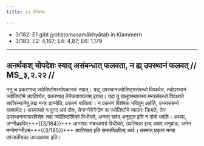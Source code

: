 ```yaml
---
title: ४३ टिप्पन्यः

---
```

- 3/182: E1 gibt jyotiṣṭomasamākhyātaḥ in Klammern
- 3/183: E2: 4,167; E4: 4,87; E6: 1,179

____________________________________________


## अनर्थकश् चोपदेशः स्याद् असंबन्धात् फलवता, न ह्य् उपस्थानं फलवत् // MS_३,२.२२ //

ननु च प्रकरणाज् ज्योतिष्टोमस्योपकारकं स्यात्। यद्य् उपस्थानज्योतिष्ट्मसंबन्धो विवक्ष्येत, तदोपस्थानं ज्योतिष्टोमे उपदिश्येत, प्रकरणात् तेनैकवाक्यताम् इयात्। यदा तु खलूपस्थानस्य मन्त्रसंबन्धो विवक्ष्यते सर्वोपस्थानेषु,तदा मन्त्रः प्राप्नोति, प्रकरणं बाधित्वा। न प्रकरणं विशेषकं भवितुम् अर्हति, उभयसंबन्धे वाक्यभेदः। अस्मत्पक्षे न पुनर् अयं दोषः, येनाग्नेयेनैन्द्रेण वा ज्योतिष्टोमे व्यापारः क्रियते, तेन उपस्थानव्यापारविशेषः तदा ज्योतिष्टोमिको विधीयते, अन्यत् सर्वम् अनूद्यत इति न दोषो भवति। अथवा, अग्नीध्रहविर्+++({3/184})+++ धानसदः संबन्धमात्रं विधीयते, उपतिष्ठत इत्य् अयम् अनुवादः, अनेन मन्त्रेणाग्नीध्रम्+++({3/185})+++ उपतिष्ठत इति समासीदतीत्य् अर्थः। तस्मात् प्रकृता मन्त्रा एवंजातीयका उपादातव्या इति।
